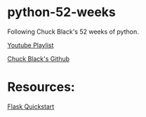 # python-52-weeks
Following Chuck Black's 52 weeks of python.

[ Youtube Playlist](https://www.youtube.com/playlist?list=PLKZjLeG8AwtES8apo6gonH4XmN_9xIo8W)

[Chuck Black's Github](https://github.com/chuckablack/python-52-weeks)

# Resources:
[Flask Quickstart](https://flask.palletsprojects.com/en/1.1.x/quickstart)
